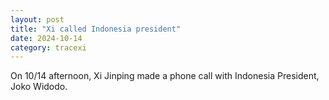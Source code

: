 ```yaml
---
layout: post
title: "Xi called Indonesia president"
date: 2024-10-14
category: tracexi
---
```


On 10/14 afternoon, Xi Jinping made a phone call with Indonesia President, Joko Widodo.
